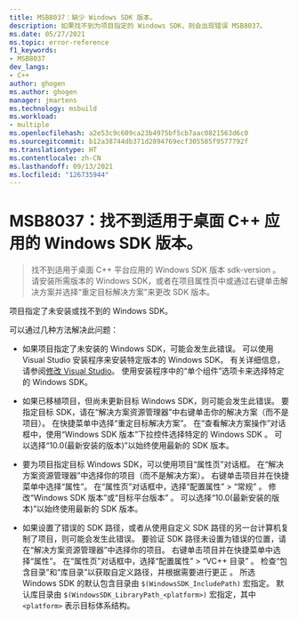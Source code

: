 ```yaml
---
title: MSB8037：缺少 Windows SDK 版本。
description: 如果找不到为项目指定的 Windows SDK，则会出现错误 MSB8037。
ms.date: 05/27/2021
ms.topic: error-reference
f1_keywords:
- MSB8037
dev_langs:
- C++
author: ghogen
ms.author: ghogen
manager: jmartens
ms.technology: msbuild
ms.workload:
- multiple
ms.openlocfilehash: a2e53c9c609ca23b4975bf5cb7aac0821563d6c0
ms.sourcegitcommit: b12a38744db371d2894769ecf305585f9577792f
ms.translationtype: HT
ms.contentlocale: zh-CN
ms.lasthandoff: 09/13/2021
ms.locfileid: "126735944"
---
```

# <a name="msb8037-the-windows-sdk-version-for-desktop-c-apps-wasnt-found"></a>MSB8037：找不到适用于桌面 C++ 应用的 Windows SDK 版本。

> 找不到适用于桌面 C++ 平台应用的 Windows SDK 版本 sdk-version 。 请安装所需版本的 Windows SDK，或者在项目属性页中或通过右键单击解决方案并选择“重定目标解决方案”来更改 SDK 版本。

项目指定了未安装或找不到的 Windows SDK。

可以通过几种方法解决此问题：

- 如果项目指定了未安装的 Windows SDK，可能会发生此错误。 可以使用 Visual Studio 安装程序来安装特定版本的 Windows SDK。 有关详细信息，请参阅[修改 Visual Studio](../../install/modify-visual-studio.md)。 使用安装程序中的“单个组件”选项卡来选择特定的 Windows SDK。

- 如果已移植项目，但尚未更新目标 Windows SDK，则可能会发生此错误。 要指定目标 SDK，请在“解决方案资源管理器”中右键单击你的解决方案（而不是项目）。 在快捷菜单中选择“重定目标解决方案”。 在“查看解决方案操作”对话框中，使用“Windows SDK 版本”下拉控件选择特定的 Windows SDK 。 可以选择“10.0(最新安装的版本)”以始终使用最新的 SDK 版本。

- 要为项目指定目标 Windows SDK，可以使用项目“属性页”对话框。 在“解决方案资源管理器”中选择你的项目（而不是解决方案）。 右键单击项目并在快捷菜单中选择“属性”。 在“属性页”对话框中，选择“配置属性” > “常规”  。 修改“Windows SDK 版本”或“目标平台版本” 。 可以选择“10.0(最新安装的版本)”以始终使用最新的 SDK 版本。

- 如果设置了错误的 SDK 路径，或者从使用自定义 SDK 路径的另一台计算机复制了项目，则可能会发生此错误。 要验证 SDK 路径未设置为错误的位置，请在“解决方案资源管理器”中选择你的项目。 右键单击项目并在快捷菜单中选择“属性”。 在“属性页”对话框中，选择“配置属性” > “VC++ 目录”  。 检查“包含目录”和“库目录”以获取自定义路径，并根据需要进行更正 。 所选 Windows SDK 的默认包含目录由 `$(WindowsSDK_IncludePath)` 宏指定。 默认库目录由 `$(WindowsSDK_LibraryPath_<platform>)` 宏指定，其中 `<platform>` 表示目标体系结构。
